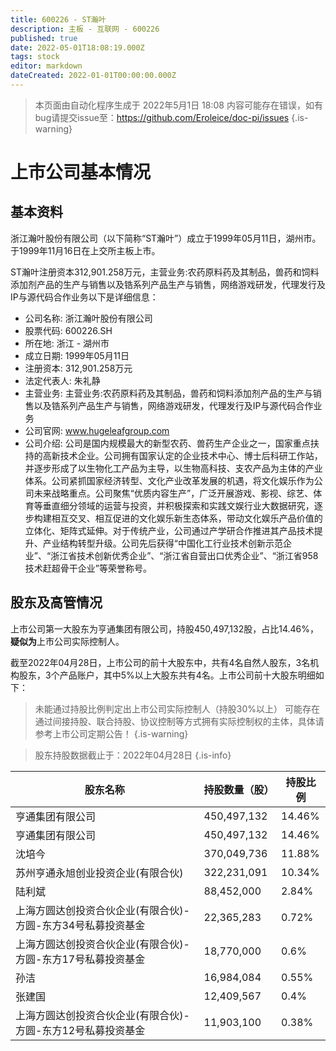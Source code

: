 ```yaml
---
title: 600226 - ST瀚叶
description: 主板 - 互联网 - 600226
published: true
date: 2022-05-01T18:08:19.000Z
tags: stock
editor: markdown
dateCreated: 2022-01-01T00:00:00.000Z
---
```


> 本页面由自动化程序生成于 2022年5月1日 18:08
> 内容可能存在错误，如有bug请提交issue至：https://github.com/Eroleice/doc-pi/issues
{.is-warning}

# 上市公司基本情况

## 基本资料

浙江瀚叶股份有限公司（以下简称“ST瀚叶”）成立于1999年05月11日，湖州市。于1999年11月16日在上交所主板上市。

ST瀚叶注册资本312,901.258万元，主营业务:农药原料药及其制品，兽药和饲料添加剂产品的生产与销售以及锆系列产品生产与销售，网络游戏研发，代理发行及IP与源代码合作业务以下是详细信息：

- 公司名称: 浙江瀚叶股份有限公司
- 股票代码: 600226.SH
- 所在地: 浙江 - 湖州市
- 成立日期: 1999年05月11日
- 注册资本: 312,901.258万元
- 法定代表人: 朱礼静
- 主营业务: 主营业务:农药原料药及其制品，兽药和饲料添加剂产品的生产与销售以及锆系列产品生产与销售，网络游戏研发，代理发行及IP与源代码合作业务
- 公司官网: www.hugeleafgroup.com
- 公司介绍: 公司是国内规模最大的新型农药、兽药生产企业之一，国家重点扶持的高新技术企业。公司拥有国家认定的企业技术中心、博士后科研工作站，并逐步形成了以生物化工产品为主导，以生物高科技、支农产品为主体的产业体系。公司紧抓国家经济转型、文化产业改革发展的机遇，将文化娱乐作为公司未来战略重点。公司聚焦“优质内容生产”，广泛开展游戏、影视、综艺、体育等垂直细分领域的运营与投资，并积极探索和实践文娱行业大数据研究，逐步构建相互交叉、相互促进的文化娱乐新生态体系，带动文化娱乐产品价值的立体化、矩阵式延伸。对于传统产业，公司通过产学研合作推进其产品技术提升、产业结构转型升级。公司先后获得“中国化工行业技术创新示范企业”、“浙江省技术创新优秀企业”、“浙江省自营出口优秀企业”、“浙江省958技术赶超骨干企业”等荣誉称号。


## 股东及高管情况

上市公司第一大股东为亨通集团有限公司，持股450,497,132股，占比14.46%，**疑似为**上市公司实际控制人。

截至2022年04月28日，上市公司的前十大股东中，共有4名自然人股东，3名机构股东，3个产品账户，其中5%以上大股东共有4名。上市公司前十大股东明细如下：

> 未能通过持股比例判定出上市公司实际控制人（持股30%以上）
> 可能存在通过间接持股、联合持股、协议控制等方式拥有实际控制权的主体，具体请参考上市公司定期公告！
{.is-warning}

> 股东持股数据截止于：2022年04月28日
{.is-info}

| 股东名称 | 持股数量（股） | 持股比例 |
| --- | --- | --- |
| 亨通集团有限公司 | 450,497,132 | 14.46% |
| 亨通集团有限公司 | 450,497,132 | 14.46% |
| 沈培今 | 370,049,736 | 11.88% |
| 苏州亨通永旭创业投资企业(有限合伙) | 322,231,091 | 10.34% |
| 陆利斌 | 88,452,000 | 2.84% |
| 上海方圆达创投资合伙企业(有限合伙)-方圆-东方34号私募投资基金 | 22,365,283 | 0.72% |
| 上海方圆达创投资合伙企业(有限合伙)-方圆-东方17号私募投资基金 | 18,770,000 | 0.6% |
| 孙洁 | 16,984,084 | 0.55% |
| 张建国 | 12,409,567 | 0.4% |
| 上海方圆达创投资合伙企业(有限合伙)-方圆-东方12号私募投资基金 | 11,903,100 | 0.38% |




